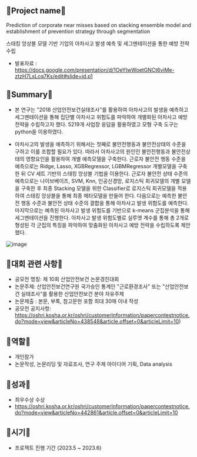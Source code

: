 ## 📁Project name📁
Prediction of corporate near misses based on stacking ensemble model and establishment of prevention strategy through segmentation

스태킹 앙상블 모델 기반 기업의 아차사고 발생 예측 및 세그멘테이션을 통한 예방 전략 수립

- 발표자료 : https://docs.google.com/presentation/d/1OeYIwWoetGNCt6viMe-ztzH7LsLcq7Ks/edit#slide=id.p1

## 📁Summary📁

- 본 연구는 "2018 산업안전보건실태조사"를 활용하여 아차사고의 발생을 예측하고 세그멘테이션을 통해 집단별 아차사고 위험도를 파악하여 개별화된 아차사고 예방 전략을 수립하고자 했다. 
5219개 사업장 응답을 활용하였고 모형 구축 도구는 python을 이용하였다.   

- 아차사고의 발생을 예측하기 위해서는 첫째로 불안전행동과 불안전상태의 수준을 구하고 이를 조합할 필요가 있다. 따라서 아차사고의 원인인 불안전행동과 불안전상태의 영향요인을 활용하여 개별 예측모델을 구축한다. 근로자 불안전 행동 수준을 예측으로는 Ridge, Lasso, XGBRegressor, LGBMRegressor 개별모델을 구축한 뒤 CV 세트 기반의 스태킹 앙상블 기법을 이용한다. 근로자 불안전 상태 수준의 예측으로는 나이브베이즈, SVM, Knn, 인공신경망, 로지스틱 회귀모델의 개별 모델을 구축한 후 최종 Stacking 모델을 위한 Classifier로 로지스틱 회귀모델을 적용하여 스태킹 앙상블을 통해 최종 메타모델을 만들어 한다. 다음으로는 예측한 불안전 행동 수준과 불안전 상태 수준의 결합을 통해 아차사고 발생 위험도를 예측한다. 마지막으로는 예측된 아차사고 발생 위험도를 기반으로 k-means 군집분석을 통해 세그멘테이션을 진행한다. 아차사고 발생 위험도별로 실루엣 계수를 통해 총 2개로 형성된 각 군집의 특징을 파악하여 맞춤화된 아차사고 예방 전략을 수립하도록 제안했다.

![image](https://github.com/nanhungrybin/2023_nearmiss_prevent/assets/97181397/df9a1bea-aa02-44f1-98b8-a7fa9723dfb0)

## 📁대회 관련 사항📁
- 공모전 명칭: 제 10회 산업안전보건 논문경진대회
- 논문주제: 산업안전보건연구원 국가승인 통계인 "근로환경조사" 또는 "산업안전보건 실태조사"를 활용한 산업안전보건 분야 자유주제
- 논문제출 : 본문, 부록, 참고문헌 포함 최대 30매 이내 작성
- 공모전 공지사항: https://oshri.kosha.or.kr/oshri/customerInformation/papercontestnotice.do?mode=view&articleNo=438548&article.offset=0&articleLimit=10)

## 📁역할📁

- 개인참가
- 논문작성, 논문리딩 및 자료조사, 연구 주제 아이디어 기획, Data analysis

## 📁성과📁

- 최우수상 수상
- https://oshri.kosha.or.kr/oshri/customerInformation/papercontestnotice.do?mode=view&articleNo=442861&article.offset=0&articleLimit=10

## 📁시기📁

- 프로젝트 진행 기간 (2023.5 ~ 2023.6)

